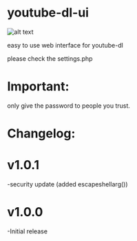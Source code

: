 # youtube-dl-ui
![alt text](https://rafgamer.pw/img/h8Ivj.png)

easy to use web interface for youtube-dl

please check the settings.php


Important:
===============
only give the password to people you trust.


Changelog:
===============

v1.0.1
===============
-security update (added escapeshellarg())

v1.0.0
===============
-Initial release
